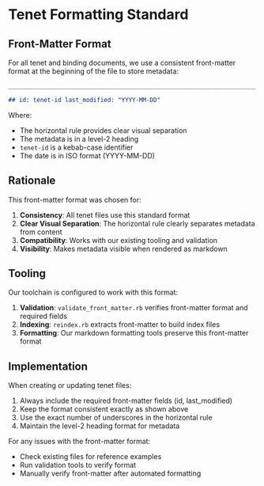 # Tenet Formatting Standard

## Front-Matter Format

For all tenet and binding documents, we use a consistent front-matter format at the beginning of the file to store metadata:

```markdown
______________________________________________________________________

## id: tenet-id last_modified: "YYYY-MM-DD"
```

Where:
- The horizontal rule provides clear visual separation
- The metadata is in a level-2 heading
- `tenet-id` is a kebab-case identifier
- The date is in ISO format (YYYY-MM-DD)

## Rationale

This front-matter format was chosen for:

1. **Consistency**: All tenet files use this standard format
2. **Clear Visual Separation**: The horizontal rule clearly separates metadata from content
3. **Compatibility**: Works with our existing tooling and validation
4. **Visibility**: Makes metadata visible when rendered as markdown

## Tooling

Our toolchain is configured to work with this format:

1. **Validation**: `validate_front_matter.rb` verifies front-matter format and required fields
2. **Indexing**: `reindex.rb` extracts front-matter to build index files
3. **Formatting**: Our markdown formatting tools preserve this front-matter format

## Implementation

When creating or updating tenet files:

1. Always include the required front-matter fields (id, last_modified)
2. Keep the format consistent exactly as shown above
3. Use the exact number of underscores in the horizontal rule
4. Maintain the level-2 heading format for metadata

For any issues with the front-matter format:
- Check existing files for reference examples
- Run validation tools to verify format
- Manually verify front-matter after automated formatting
